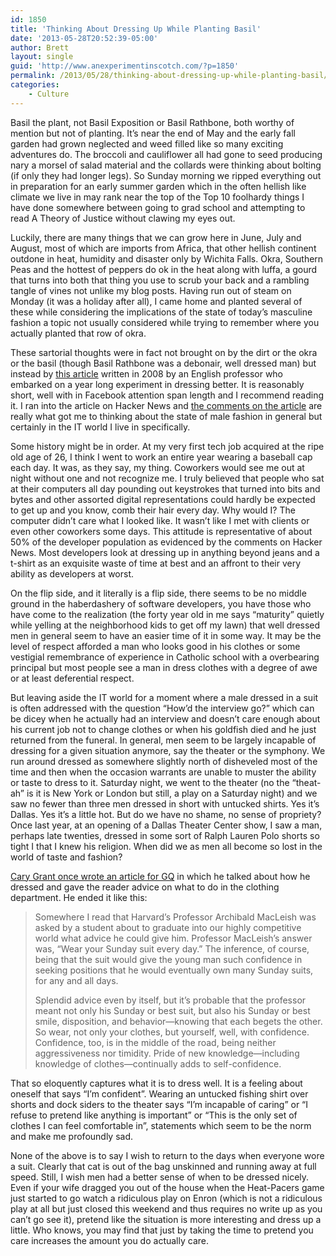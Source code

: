 ```yaml
---
id: 1850
title: 'Thinking About Dressing Up While Planting Basil'
date: '2013-05-28T20:52:39-05:00'
author: Brett
layout: single
guid: 'http://www.anexperimentinscotch.com/?p=1850'
permalink: /2013/05/28/thinking-about-dressing-up-while-planting-basil/
categories:
    - Culture
---
```


Basil the plant, not Basil Exposition or Basil Rathbone, both worthy of mention but not of planting. It’s near the end of May and the early fall garden had grown neglected and weed filled like so many exciting adventures do. The broccoli and cauliflower all had gone to seed producing nary a morsel of salad material and the collards were thinking about bolting (if only they had longer legs). So Sunday morning we ripped everything out in preparation for an early summer garden which in the often hellish like climate we live in may rank near the top of the Top 10 foolhardy things I have done somewhere between going to grad school and attempting to read A Theory of Justice without clawing my eyes out.

Luckily, there are many things that we can grow here in June, July and August, most of which are imports from Africa, that other hellish continent outdone in heat, humidity and disaster only by Wichita Falls. Okra, Southern Peas and the hottest of peppers do ok in the heat along with luffa, a gourd that turns into both that thing you use to scrub your back and a rambling tangle of vines not unlike my blog posts. Having run out of steam on Monday (it was a holiday after all), I came home and planted several of these while considering the implications of the state of today’s masculine fashion a topic not usually considered while trying to remember where you actually planted that row of okra.

These sartorial thoughts were in fact not brought on by the dirt or the okra or the basil (though Basil Rathbone was a debonair, well dressed man) but instead by [this article](http://chronicle.com/article/The-Year-of-Dressing-Formally/45940/) written in 2008 by an English professor who embarked on a year long experiment in dressing better. It is reasonably short, well with in Facebook attention span length and I recommend reading it. I ran into the article on Hacker News and [the comments on the article](https://news.ycombinator.com/item?id=5782041) are really what got me to thinking about the state of male fashion in general but certainly in the IT world I live in specifically.

Some history might be in order. At my very first tech job acquired at the ripe old age of 26, I think I went to work an entire year wearing a baseball cap each day. It was, as they say, my thing. Coworkers would see me out at night without one and not recognize me. I truly believed that people who sat at their computers all day pounding out keystrokes that turned into bits and bytes and other assorted digital representations could hardly be expected to get up and you know, comb their hair every day. Why would I? The computer didn’t care what I looked like. It wasn’t like I met with clients or even other coworkers some days. This attitude is representative of about 50% of the developer population as evidenced by the comments on Hacker News. Most developers look at dressing up in anything beyond jeans and a t-shirt as an exquisite waste of time at best and an affront to their very ability as developers at worst.

On the flip side, and it literally is a flip side, there seems to be no middle ground in the haberdashery of software developers, you have those who have come to the realization (the forty year old in me says “maturity” quietly while yelling at the neighborhood kids to get off my lawn) that well dressed men in general seem to have an easier time of it in some way. It may be the level of respect afforded a man who looks good in his clothes or some vestigial remembrance of experience in Catholic school with a overbearing principal but most people see a man in dress clothes with a degree of awe or at least deferential respect.

But leaving aside the IT world for a moment where a male dressed in a suit is often addressed with the question “How’d the interview go?” which can be dicey when he actually had an interview and doesn’t care enough about his current job not to change clothes or when his goldfish died and he just returned from the funeral. In general, men seem to be largely incapable of dressing for a given situation anymore, say the theater or the symphony. We run around dressed as somewhere slightly north of disheveled most of the time and then when the occasion warrants are unable to muster the ability or taste to dress to it. Saturday night, we went to the theater (no the “theat-ah” is it is New York or London but still, a play on a Saturday night) and we saw no fewer than three men dressed in short with untucked shirts. Yes it’s Dallas. Yes it’s a little hot. But do we have no shame, no sense of propriety? Once last year, at an opening of a Dallas Theater Center show, I saw a man, perhaps late twenties, dressed in some sort of Ralph Lauren Polo shorts so tight I that I knew his religion. When did we as men all become so lost in the world of taste and fashion?

[Cary Grant once wrote an article for GQ](http://www.gq.com/style/wear-it-now/201304/cary-grant-on-style?currentPage=1) in which he talked about how he dressed and gave the reader advice on what to do in the clothing department. He ended it like this:

> Somewhere I read that Harvard’s Professor Archibald MacLeish was asked by a student about to graduate into our highly competitive world what advice he could give him. Professor MacLeish’s answer was, “Wear your Sunday suit every day.” The inference, of course, being that the suit would give the young man such confidence in seeking positions that he would eventually own many Sunday suits, for any and all days.
> 
> Splendid advice even by itself, but it’s probable that the professor meant not only his Sunday or best suit, but also his Sunday or best smile, disposition, and behavior—knowing that each begets the other. So wear, not only your clothes, but yourself, well, with confidence. Confidence, too, is in the middle of the road, being neither aggressiveness nor timidity. Pride of new knowledge—including knowledge of clothes—continually adds to self-confidence.

That so eloquently captures what it is to dress well. It is a feeling about oneself that says “I’m confident”. Wearing an untucked fishing shirt over shorts and dock siders to the theater says “I’m incapable of caring” or “I refuse to pretend like anything is important” or “This is the only set of clothes I can feel comfortable in”, statements which seem to be the norm and make me profoundly sad.

None of the above is to say I wish to return to the days when everyone wore a suit. Clearly that cat is out of the bag unskinned and running away at full speed. Still, I wish men had a better sense of when to be dressed nicely. Even if your wife dragged you out of the house when the Heat-Pacers game just started to go watch a ridiculous play on Enron (which is not a ridiculous play at all but just closed this weekend and thus requires no write up as you can’t go see it), pretend like the situation is more interesting and dress up a little. Who knows, you may find that just by taking the time to pretend you care increases the amount you do actually care.